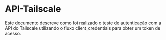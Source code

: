 # API-Tailscale
Este documento descreve como foi realizado o teste de autenticação com a API do Tailscale utilizando o fluxo client_credentials para obter um token de acesso.
